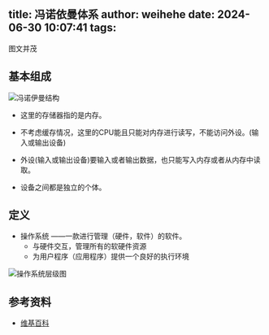 title: 冯诺依曼体系
author: weihehe
date: 2024-06-30 10:07:41
tags:
---

图文并茂
<!-- more -->

## 基本组成

![冯诺伊曼结构](/images/冯诺伊曼结构.png)

- 这里的存储器指的是内存。

- 不考虑缓存情况，这里的CPU能且只能对内存进行读写，不能访问外设。(输入或输出设备)

- 外设(输入或输出设备)要输入或者输出数据，也只能写入内存或者从内存中读取。

-  设备之间都是独立的个体。

## 定义
-  操作系统 ——一款进行管理（硬件，软件）的软件。
	- 与硬件交互，管理所有的软硬件资源
	- 为用户程序（应用程序）提供一个良好的执行环境
    
![操作系统层级图](/images/冯诺依曼进程.png)

## 参考资料

- [维基百科](https://zh.wikipedia.org/zh-hans/%E5%86%AF%E8%AF%BA%E4%BC%8A%E6%9B%BC%E7%BB%93%E6%9E%84)